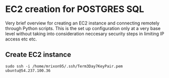 # EC2 creation for POSTGRES SQL

Very brief overview for creating an EC2 instance and connecting remotely through Python scripts. This is the set up configuration only at a very base level without taking into consideration neccesary security steps in limiting IP access etc etc.

## Create EC2 instance

```
sudo ssh -i /home/mrixon95/.ssh/Term3Day7KeyPair.pem ubuntu@54.237.100.36
```


